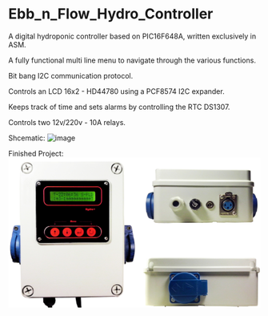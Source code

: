 # Ebb_n_Flow_Hydro_Controller
A digital hydroponic controller based on PIC16F648A, written exclusively in ASM.

A fully functional multi line menu to navigate through the various functions.

Bit bang I2C communication protocol.

Controls an LCD 16x2 - HD44780 using a PCF8574 I2C expander.

Keeps track of time and sets alarms by controlling the RTC DS1307.

Controls two 12v/220v - 10A relays.

Shcematic:
![image](https://user-images.githubusercontent.com/13944663/187036481-f6258415-b7ce-46d6-8363-843087e4f9e5.png)

Finished Project:
![alt text](https://github.com/pargyropoulos/Ebb_n_Flow_Hydro_Controller/blob/1491756b6b6cf188cc4bb7e6894e098b69e607cc/Pics/All.jpg)
